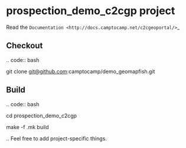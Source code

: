 prospection_demo_c2cgp project
===================

Read the `Documentation <http://docs.camptocamp.net/c2cgeoportal/>`_

Checkout
--------

.. code:: bash

   git clone git@github.com:camptocamp/demo_geomapfish.git

Build
-----

.. code:: bash

  cd prospection_demo_c2cgp

  make -f <user>.mk build

.. Feel free to add project-specific things.
